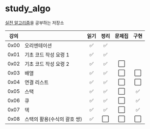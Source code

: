 # study_algo

[실전 알고리즘](https://blog.encrypted.gg/919?category=773649)을 공부하는 저장소

| 강의 |                             | 읽기 | 정리 | 문제집 | 구현 |
| :--: | --------------------------- | :--: | :--: | :----: | :--: |
| 0x00 | 오리엔테이션                |  ✅  |  ✅  |        |      |
| 0x01 | 기초 코드 작성 요령 1       |  ✅  |  ✅  |        |      |
| 0x02 | 기초 코드 작성 요령 2       |  ✅  |  ✅  |  ⬜️   |      |
| 0x03 | 배열                        |  ✅  |  ✅  |  ⬜️   | ⬜️  |
| 0x04 | 연결 리스트                 |  ✅  |  ✅  |  ⬜️   | ⬜️  |
| 0x05 | 스택                        |  ✅  |  ✅  |  ⬜️   |  ✅  |
| 0x06 | 큐                          |  ✅  |  ✅  |  ⬜️   |  ✅  |
| 0x07 | 덱                          |  ✅  |  ✅  |  ⬜️   |  ✅  |
| 0x08 | 스택의 활용(수식의 괄호 쌍) |  ✅  | ⬜️  |  ⬜️   | ⬜️  |
